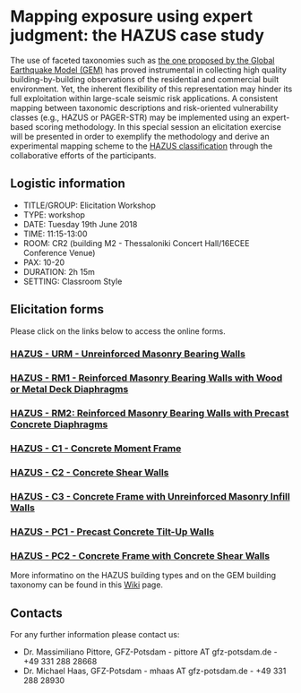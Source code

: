 # Mapping exposure using expert judgment: the HAZUS case study

The use of faceted taxonomies such as [the one proposed by the Global Earthquake Model (GEM)](https://github.com/GFZ-Centre-for-Early-Warning/ECEE2018_Workshop/wiki) has proved instrumental in collecting high quality building-by-building observations of the residential and commercial built environment. Yet, the inherent flexibility of this representation may hinder its full exploitation within large-scale seismic risk applications. A consistent mapping between taxonomic descriptions and risk-oriented vulnerability classes (e.g., HAZUS or PAGER-STR) may be implemented using an expert-based scoring methodology. In this special session an elicitation exercise will be presented in order to exemplify the methodology and derive an experimental mapping scheme to the [HAZUS classification](https://github.com/GFZ-Centre-for-Early-Warning/ECEE2018_Workshop/wiki) through the collaborative efforts of the participants.

## Logistic information

* TITLE/GROUP: Elicitation Workshop 
* TYPE: workshop  
* DATE: Tuesday 19th June 2018 
* TIME: 11:15-13:00
* ROOM: CR2 (building M2 - Thessaloniki Concert Hall/16ECEE Conference Venue)
* PAX: 10-20
* DURATION: 2h 15m 
* SETTING: Classroom Style 

## Elicitation forms
Please click on the links below to access the online forms.

### [HAZUS - URM - Unreinforced Masonry Bearing Walls](https://goo.gl/forms/fMIXGDq27BZqXi1r1)
### [HAZUS - RM1 - Reinforced Masonry Bearing Walls with Wood or Metal Deck Diaphragms](https://goo.gl/forms/uuVS0vQLsSsiBlez2)
### [HAZUS - RM2: Reinforced Masonry Bearing Walls with Precast Concrete Diaphragms](https://goo.gl/forms/fKo9hVViOTN8CQsx1)
### [HAZUS - C1 - Concrete Moment Frame](https://goo.gl/forms/SI5qyqDekP5IcLBo2)
### [HAZUS - C2 - Concrete Shear Walls](https://goo.gl/forms/ScfQo7u81AABZSyH2)
### [HAZUS - C3 - Concrete Frame with Unreinforced Masonry Infill Walls](https://goo.gl/forms/GNujl46TlLPu6tXG2)
### [HAZUS - PC1 - Precast Concrete Tilt-Up Walls](https://goo.gl/forms/4tRr9jTnmlB7kR7y1)
### [HAZUS - PC2 - Concrete Frame with Concrete Shear Walls](https://goo.gl/forms/iaoJbigoxL2tNGVH2)

More informatino on the HAZUS building types and on the GEM building taxonomy can be found in this [Wiki](https://github.com/GFZ-Centre-for-Early-Warning/ECEE2018_Workshop/wiki) page.


## Contacts
For any further information please contact us:
* Dr. Massimiliano Pittore, GFZ-Potsdam - pittore AT gfz-potsdam.de - +49 331 288 28668
* Dr. Michael Haas, GFZ-Potsdam - mhaas AT gfz-potsdam.de - +49 331 288 28930

